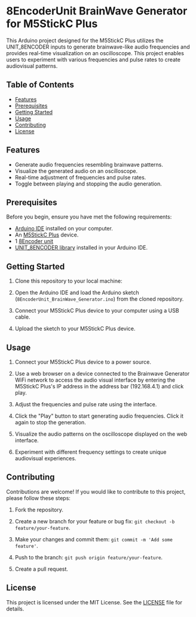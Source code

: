 # 8EncoderUnit BrainWave Generator for M5StickC Plus

This Arduino project designed for the M5StickC Plus utilizes the UNIT_8ENCODER inputs to generate brainwave-like audio frequencies and provides real-time visualization on an oscilloscope. This project enables users to experiment with various frequencies and pulse rates to create audiovisual patterns.

## Table of Contents

- [Features](#features)
- [Prerequisites](#prerequisites)
- [Getting Started](#getting-started)
- [Usage](#usage)
- [Contributing](#contributing)
- [License](#license)

## Features

- Generate audio frequencies resembling brainwave patterns.
- Visualize the generated audio on an oscilloscope.
- Real-time adjustment of frequencies and pulse rates.
- Toggle between playing and stopping the audio generation.

## Prerequisites

Before you begin, ensure you have met the following requirements:

- [Arduino IDE](https://www.arduino.cc/en/software) installed on your computer.
- An [M5StickC Plus](https://docs.m5stack.com/en/core/m5stickc_plus) device.
- 1 [8Encoder unit](https://shop.m5stack.com/products/8-encoder-unit-stm32f030)
- [UNIT_8ENCODER library](https://github.com/m5stack/M5Unit-8Encoder) installed in your Arduino IDE.

## Getting Started

1. Clone this repository to your local machine:

2. Open the Arduino IDE and load the Arduino sketch (`8EncoderUnit_BrainWave_Generator.ino`) from the cloned repository.

3. Connect your M5StickC Plus device to your computer using a USB cable.

4. Upload the sketch to your M5StickC Plus device.

## Usage

1. Connect your M5StickC Plus device to a power source.

2. Use a web browser on a device connected to the Brainwave Generator WiFi network to access the audio visual interface by entering the M5StickC Plus's IP address in the address bar (192.168.4.1) and click play.

3. Adjust the frequencies and pulse rate using the interface.

4. Click the "Play" button to start generating audio frequencies. Click it again to stop the generation.

5. Visualize the audio patterns on the oscilloscope displayed on the web interface.

6. Experiment with different frequency settings to create unique audiovisual experiences.

## Contributing

Contributions are welcome! If you would like to contribute to this project, please follow these steps:

1. Fork the repository.

2. Create a new branch for your feature or bug fix: `git checkout -b feature/your-feature`.

3. Make your changes and commit them: `git commit -m 'Add some feature'`.

4. Push to the branch: `git push origin feature/your-feature`.

5. Create a pull request.

## License

This project is licensed under the MIT License. See the [LICENSE](LICENSE) file for details.
